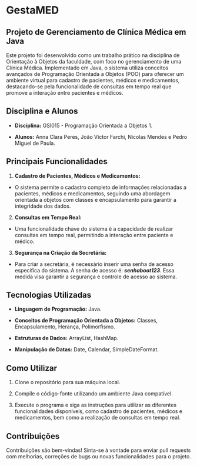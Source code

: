 # GestaMED

## Projeto de Gerenciamento de Clínica Médica em Java
Este projeto foi desenvolvido como um trabalho prático na disciplina de Orientação à Objetos da faculdade, com foco no gerenciamento de uma Clínica Médica. Implementado em Java, o sistema utiliza conceitos avançados de Programação Orientada a Objetos (POO) para oferecer um ambiente virtual para cadastro de pacientes, médicos e medicamentos, destacando-se pela funcionalidade de consultas em tempo real que promove a interação entre pacientes e médicos.

## Disciplina e Alunos
- **Disciplina:** GSI015 - Programação Orientada a Objetos 1.

- **Alunos:** Anna Clara Peres, João Victor Farchi, Nicolas Mendes e Pedro Miguel de Paula.

## Principais Funcionalidades
1. **Cadastro de Pacientes, Médicos e Medicamentos:**
- O sistema permite o cadastro completo de informações relacionadas a pacientes, médicos e medicamentos, seguindo uma abordagem orientada a objetos com classes e encapsulamento para garantir a integridade dos dados.

2. **Consultas em Tempo Real:**
- Uma funcionalidade chave do sistema é a capacidade de realizar consultas em tempo real, permitindo a interação entre paciente e médico.

3. **Segurança na Criação da Secretária:**
- Para criar a secretária, é necessário inserir uma senha de acesso específica do sistema. A senha de acesso é: **_senhaboot123_**. Essa medida visa garantir a segurança e controle de acesso ao sistema.

## Tecnologias Utilizadas
- **Linguagem de Programação:** Java. 

- **Conceitos de Programação Orientada a Objetos:** Classes, Encapsulamento, Herança, Polimorfismo.

- **Estruturas de Dados:** ArrayList, HashMap. 

- **Manipulação de Datas:** Date, Calendar, SimpleDateFormat. 

## Como Utilizar
1. Clone o repositório para sua máquina local.

2. Compile o código-fonte utilizando um ambiente Java compatível.

3. Execute o programa e siga as instruções para utilizar as diferentes funcionalidades disponíveis, como cadastro de pacientes, médicos e medicamentos, bem como a realização de consultas em tempo real. 

## Contribuições
Contribuições são bem-vindas! Sinta-se à vontade para enviar pull requests com melhorias, correções de bugs ou novas funcionalidades para o projeto.

